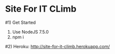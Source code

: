 # Site For IT CLimb

#1) Get Started
	
1. Use NodeJS 7.5.0
2. npm i


#2) Heroku: http://site-for-it-climb.herokuapp.com/